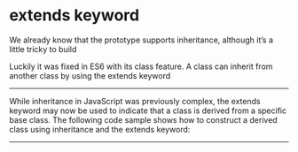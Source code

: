 # extends keyword
We already know that the prototype supports inheritance, although it’s a little tricky to build

Luckily it was fixed in ES6 with its class feature. A class can inherit from another class by using the extends keyword
***
While inheritance in JavaScript was previously complex, the extends keyword may now be used to indicate that a class is derived from a specific base class. The following code sample shows how to construct a derived class using inheritance and the extends keyword:
***
